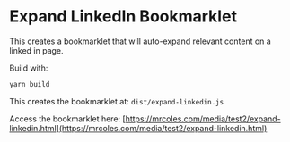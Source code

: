 # Expand LinkedIn Bookmarklet

This creates a bookmarklet that will auto-expand relevant content on a linked in page.

Build with:

```bash
yarn build
```

This creates the bookmarklet at: `dist/expand-linkedin.js`

Access the bookmarklet here: [https://mrcoles.com/media/test2/expand-linkedin.html](https://mrcoles.com/media/test2/expand-linkedin.html)
